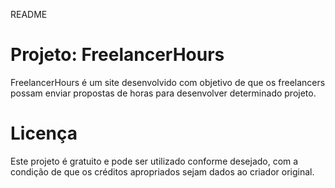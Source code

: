 README

# Projeto: FreelancerHours

FreelancerHours é um site desenvolvido com objetivo de que os freelancers possam enviar 
propostas de horas para desenvolver determinado projeto.

# Licença

Este projeto é gratuito e pode ser utilizado conforme desejado, com a condição de que os 
créditos apropriados sejam dados ao criador original.